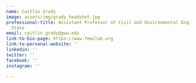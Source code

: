 ```yaml
---
name: Caitlin Grady
image: assets/img/grady_headshot.jpg
professional-title: Assistant Professor of Civil and Environmental Engineering, Penn
  State
email: caitlin.grady@gwu.edu
link-to-bio-page: https://www.fewslab.org
link-to-personal-website: ''
linkedin: ''
twitter: ''
facebook: ''
instagram: ''

---
```

